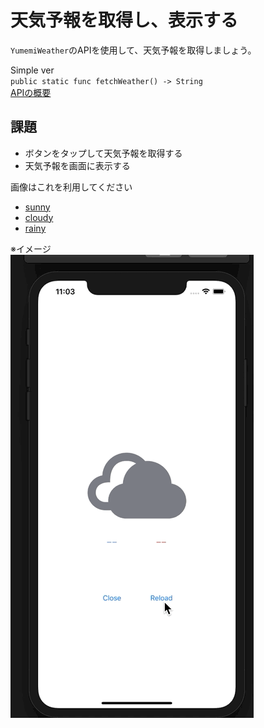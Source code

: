 # 天気予報を取得し、表示する
`YumemiWeather`のAPIを使用して、天気予報を取得しましょう。  

Simple ver  
`public static func fetchWeather() -> String`  
[APIの概要](YumemiWeather.md)

## 課題
- ボタンをタップして天気予報を取得する
- 天気予報を画面に表示する

画像はこれを利用してください
- [sunny](Images/iconmonstr-weather-1.pdf)
- [cloudy](Images/iconmonstr-weather-11.pdf)
- [rainy](Images/iconmonstr-umbrella-1.pdf)

※イメージ  
![api](Images/API.gif)